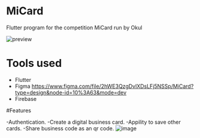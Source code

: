 # MiCard
Flutter program for the competition MiCard run by Okul






![preview](https://github.com/Ahmed1Bukha/MiCard/assets/56551464/7beddf5d-6c17-4f75-90ba-0f86824ee87e)




# Tools used

- Flutter
- Figma https://www.figma.com/file/2hWE3QzgDvlXDsLFj5NSSp/MiCard?type=design&node-id=10%3A63&mode=dev
- Firebase

#Features

-Authentication.
-Create a digital business card.
-Appility to save other cards.
-Share business code as an qr code.
![image](https://github.com/Ahmed1Bukha/MiCard/assets/56551464/8afdca8e-8b1a-49d6-94c6-7e45f679e538)
